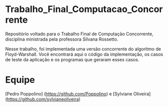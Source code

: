 # Trabalho_Final_Computacao_Concorrente

Repositório voltado para o Trabalho Final de Computação Concorrente, disciplina ministrada pela professora Silvana Rossetto.

Nesse trabalho, foi implementada uma versão concorrente do algoritmo de Floyd-Warshall. 
Você encontrará aqui o código da implementação, os casos de teste da aplicação e os programas que geraram esses casos.


# Equipe

[Pedro Poppolino] (https://github.com/Poppolino) e [Sylviane Oliveira] (https://github.com/sylvianeoliveira)


